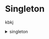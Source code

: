 # Singleton

kbkj

<details>
  <summary>singleton</summary>
   
  ## Executando o arquivo `00_padrao_singleton.py`

Este script demonstra de maneira simplificada as funcionalidades de como deve ser feito o padrão singleton, que tem como base a ideia de ter apenas um objeto da mesma instância

  ![Singleton_1](imagens/Singleton_1.png)

Resultado:
  ![Singleton_2](imagens/Singleton_2.png)

  ## Executando o arquivo `01_lazy_singleton.py`

Este código implementa o padrão de design Singleton com inicialização tardia (lazy initialization). Isso garante que apenas uma instância da classe Singleton seja criada, e essa instância é criada somente quando é realmente necessária.

  ![Singleton_3](imagens/Singleton_3.png)

Resultado:

A instância única da classe Singleton só é criada quando o método get_instance é chamado pela primeira vez. Isso economiza recursos, pois a instância não é criada até que seja realmente necessária.

  ![Singleton_4](imagens/Singleton_4.png)

## Obs: 
`Quando trabalhamos com arquivos python e fazemos importação de um arquivo.py (que no baixo dos panos é um módulo) em outro arquivo.py significa que o python faz que se torne o padrão singleton.`

  ## Executando o arquivo `03_monostate.py`

Este script demonstra o modo de criação de várias instâncias de um objeto, contudo, o estado é compartilhado entre as instâncias

  ![Singleton_5](imagens/Singleton_5.png)

Resultado:
  ![Singleton_6](imagens/Singleton_6.png)

  ## Executando o arquivo `04_metaclasses.py`

Este script demonstra como utilizar metaclasses para personalizar o processo de criação de instâncias. Ele mostra como a metaclasse University intercepta a criação de instâncias da classe Geek, imprimindo os argumentos passados durante a criação. No entanto, cada instância de Geek mantém seu próprio estado independente.

  ![Singleton_7](imagens/Singleton_7.png)

Resultado:
  ![Singleton_8](imagens/Singleton_8.png)

  ## Executando o arquivo `05_metaclasses.py`

Este script demonstra como utilizar metaclasses para implementar o padrão Singleton em Python. Ele mostra como a metaclasse MetaSingleton garante que apenas uma instância da classe Logger seja criada. Independentemente de quantas vezes Logger seja instanciada, a mesma instância será retornada, garantindo que o estado seja compartilhado entre todas as instâncias.

 ![Singleton_9](imagens/Singleton_9.png)

  ## Executando o arquivo `06_Proj_1_Singleton.py`

Este script demonstra como utilizar metaclasses para implementar o padrão Singleton em Python. Ele mostra como a metaclasse `Singleton` garante que apenas uma instância da classe `Database` seja criada. Independentemente de quantas vezes `Database` seja instanciada, a mesma instância será retornada, garantindo que a mesma conexão com o banco de dados seja utilizada. A classe `Database` utiliza a metaclasse `Singleton` para controlar a criação de suas instâncias e gerenciar uma única conexão com um banco de dados SQLite.

 ![Singleton_10](imagens/Singleton_10.png)

Resultado:
  ![Singleton_11](imagens/Singleton_11.png)
</details>
